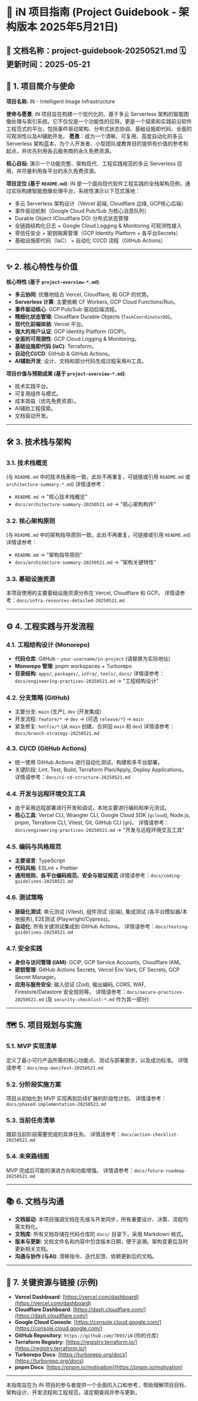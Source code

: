 # 📖 iN 项目指南 (Project Guidebook - 架构版本 2025年5月21日)
📄 文档名称：project-guidebook-20250521.md
🗓️ 更新时间：2025-05-21
---

## 🚀 1. 项目简介与使命

**项目名称**: iN - Intelligent Image Infrastructure

**使命与愿景**:
iN 项目旨在构建一个现代化的、基于多云 Serverless 架构的智能图像处理与索引系统。它不仅仅是一个功能性的应用，更是一个探索和实践前沿软件工程范式的平台，包括事件驱动架构、分布式状态协调、基础设施即代码、全面的可观测性以及AI辅助开发。
**愿景**：成为一个清晰、可复用、高度自动化的多云 Serverless 架构蓝本，为个人开发者、小型团队或教育目的提供有价值的参考和起点，并优先利用各云服务商的永久免费资源。


**核心目标**:
演示一个功能完整、架构现代、工程实践规范的多云 Serverless 应用，并尽量利用各平台的永久免费资源。


**项目定位 (基于 `README.md`)**:
iN 是一个面向现代软件工程实践的全栈架构范例，通过实际构建智能图像处理平台，系统性演示以下范式落地：
- 多云 Serverless 架构设计（Vercel 前端, Cloudflare 边缘, GCP核心后端）
- 事件驱动机制（Google Cloud Pub/Sub 为核心消息队列）
- Durable Object (Cloudflare DO) 分布式状态管理
- 全链路结构化日志 + Google Cloud Logging & Monitoring 可观测性接入
- 零信任安全 + 密钥隔离管理（GCP Identity Platform + 各平台Secrets）
- 基础设施即代码（IaC） + 自动化 CI/CD 流程（GitHub Actions）

---

## ✨ 2. 核心特性与价值

**核心特性 (基于 `project-overview-*.md`)**:
- **多云协同**: 优雅地结合 Vercel, Cloudflare, 和 GCP 的优势。
- **Serverless 计算**: 主要依赖 CF Workers, GCP Cloud Functions/Run。
- **事件驱动核心**: GCP Pub/Sub 驱动后端流程。
- **精细化状态管理**: Cloudflare Durable Objects (`TaskCoordinatorDO`)。
- **现代化前端体验**: Vercel 平台。
- **强大的用户认证**: GCP Identity Platform (GCIP)。
- **全面的可观测性**: GCP Cloud Logging & Monitoring。
- **基础设施即代码 (IaC)**: Terraform。
- **自动化CI/CD**: GitHub & GitHub Actions。
- **AI辅助开发**: 设计、文档和部分代码生成过程采用AI工具。

**项目价值与预期成果 (基于 `project-overview-*.md`)**:
- 技术实践平台。
- 可复用组件与模式。
- 成本效益（优先免费资源）。
- AI辅助工程探索。
- 文档驱动开发。

---

## 🛠️ 3. 技术栈与架构

### 3.1. 技术栈概览
(与 `README.md` 中的技术栈表格一致，此处不再重复，可链接或引用 `README.md` 或 `architecture-summary-*.md`)
详情请参考：
- `README.md` -> "核心技术栈概览"
- `docs/architecture-summary-20250521.md` -> "核心架构构件"

### 3.2. 核心架构原则
(与 `README.md` 中的架构指导原则一致，此处不再重复，可链接或引用 `README.md`)
详情请参考：
- `README.md` -> "架构指导原则"
- `docs/architecture-summary-20250521.md` -> "架构关键特性"

### 3.3. 基础设施资源
本项目使用的主要基础设施资源分布在 Vercel, Cloudflare 和 GCP。
详情请参考：`docs/infra-resources-detailed-20250521.md`

---

## ⚙️ 4. 工程实践与开发流程

### 4.1. 工程结构设计 (Monorepo)
- **代码仓库**: GitHub - `your-username/in-project` (请替换为实际地址)
- **Monorepo 管理**: pnpm workspaces + Turborepo
- **目录结构**: `apps/`, `packages/`, `infra/`, `tools/`, `docs/`
详情请参考：`docs/engineering-practices-20250521.md` -> "工程结构设计"

### 4.2. 分支策略 (GitHub)
- 主要分支: `main` (生产), `dev` (开发集成)
- 开发流程: `feature/*` -> `dev` -> (可选 `release/*`) -> `main`
- 紧急修复: `hotfix/*` (从 `main` 创建，合并回 `main` 和 `dev`)
详情请参考：`docs/branch-strategy-20250521.md`

### 4.3. CI/CD (GitHub Actions)
- 统一使用 GitHub Actions 进行自动化测试、构建和多平台部署。
- 关键阶段: Lint, Test, Build, Terraform Plan/Apply, Deploy Applications。
详情请参考：`docs/ci-cd-structure-20250521.md`

### 4.4. 开发与远程环境交互工具
- 由于采用远程部署进行开发和调试，本地主要进行编码和单元测试。
- **核心工具**: Vercel CLI, Wrangler CLI, Google Cloud SDK (`gcloud`), Node.js, pnpm, Terraform CLI, Vitest, Git, GitHub CLI (`gh`)。
详情请参考：`docs/engineering-practices-20250521.md` -> "开发与远程环境交互工具"

### 4.5. 编码与风格规范
- **主要语言**: TypeScript
- **代码风格**: ESLint + Prettier
- **通用规则、各平台编码规范、安全与验证规范**
详情请参考：`docs/coding-guidelines-20250521.md`

### 4.6. 测试策略
- **层级化测试**: 单元测试 (Vitest), 组件测试 (前端), 集成测试 (各平台模拟器/本地服务), E2E测试 (Playwright/Cypress)。
- **自动化**: 所有关键测试集成到 GitHub Actions。
详情请参考：`docs/testing-guidelines-20250521.md`

### 4.7. 安全实践
- **身份与访问管理 (IAM)**: GCIP, GCP Service Accounts, Cloudflare IAM。
- **密钥管理**: GitHub Actions Secrets, Vercel Env Vars, CF Secrets, GCP Secret Manager。
- **应用与服务安全**: 输入验证 (Zod), 输出编码, CORS, WAF, Firestore/Datastore 安全规则等。
详情请参考：`docs/secure-practices-20250521.md` (及 `security-checklist-*.md` 作为其一部分)

---

## 🗺️ 5. 项目规划与实施

### 5.1. MVP 实现清单
定义了最小可行产品所需的核心功能点、测试与部署要求，以及成功标准。
详情请参考：`docs/mvp-manifest-20250521.md`

### 5.2. 分阶段实施方案
项目从初始化到 MVP 实现再到后续扩展的阶段性计划。
详情请参考：`docs/phased-implementation-20250521.md`

### 5.3. 当前任务清单
跟踪当前阶段需要完成的具体任务。
详情请参考：`docs/action-checklist-20250521.md`

### 5.4. 未来路线图
MVP 完成后可能的演进方向和功能增强。
详情请参考：`docs/future-roadmap-20250521.md`

---

## 📚 6. 文档与沟通

- **文档驱动**: 本项目强调文档在先或与开发同步，所有重要设计、决策、流程均需文档化。
- **文档库**: 所有文档存储在代码仓库的 `docs/` 目录下，采用 Markdown 格式。
- **版本与更新**: 文档文件名和内容中包含版本日期，便于追溯。架构变更后及时更新相关文档。
- **沟通与协作 (与AI)**: 清晰指令、迭代反馈、依赖更新后的文档。

---

## 🔗 7. 关键资源与链接 (示例)
- **Vercel Dashboard**: [https://vercel.com/dashboard](https://vercel.com/dashboard)
- **Cloudflare Dashboard**: [https://dash.cloudflare.com/](https://dash.cloudflare.com/)
- **Google Cloud Console**: [https://console.cloud.google.com/](https://console.cloud.google.com/)
- **GitHub Repository**: `https://github.com/7893/iN` (你的仓库)
- **Terraform Registry**: [https://registry.terraform.io/](https://registry.terraform.io/)
- **Turborepo Docs**: [https://turborepo.org/docs](https://turborepo.org/docs)
- **pnpm Docs**: [https://pnpm.io/motivation](https://pnpm.io/motivation)

---

本指南旨在为 iN 项目的参与者提供一个全面的入口和参考，帮助理解项目目标、架构设计、开发流程和工程规范。请定期查阅并参与更新。
